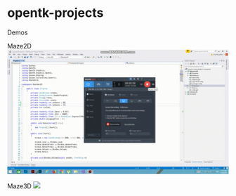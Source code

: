 # opentk-projects
Demos

Maze2D
![](/VariousProjects/MazeGen2D/demo-maze2d.gif)

Maze3D
![](/VariousProjects/MazeGen3D/demo-maze3d.gif)
